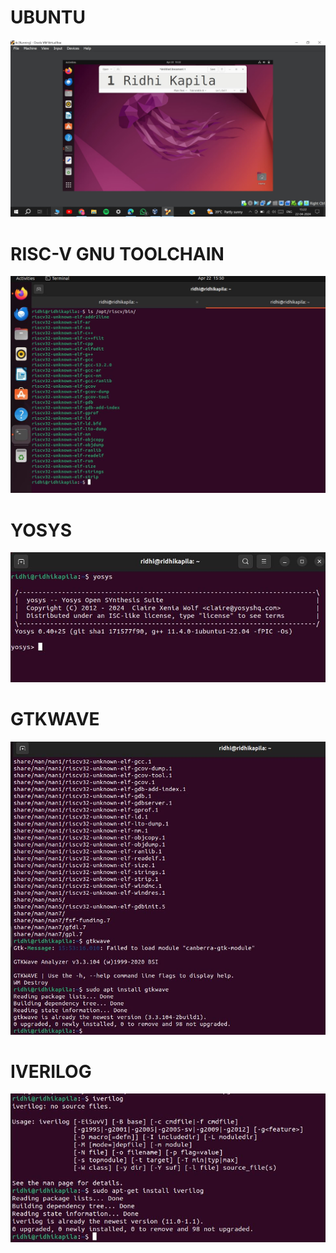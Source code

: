 # UBUNTU

<img src = "https://github.com/ridhikapila27/vsdsquadron-mini-internship/blob/main/TASK1/ubuntu.JPG?raw=true" />

# RISC-V GNU TOOLCHAIN

<img src = "https://github.com/ridhikapila27/vsdsquadron-mini-internship/blob/main/TASK1/gcc_risc.JPG?raw=true" />

# YOSYS

<img src = "https://github.com/ridhikapila27/vsdsquadron-mini-internship/blob/main/yosys.JPG?raw=true" />

# GTKWAVE

<img src = "https://github.com/ridhikapila27/vsdsquadron-mini-internship/blob/main/TASK1/gtkwave.JPG?raw=true" />

# IVERILOG

<img src = "https://github.com/ridhikapila27/vsdsquadron-mini-internship/blob/main/TASK1/iverilog.JPG?raw=true" />
